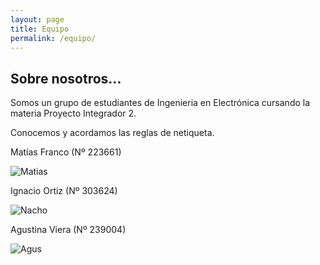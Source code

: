 ```yaml
---
layout: page
title: Equipo
permalink: /equipo/
---
```


<link rel="stylesheet" type="text/css" href="estilo.css">

## Sobre nosotros...

<body class: sobrenosotros>

<p> Somos un grupo de estudiantes de Ingenieria en Electrónica cursando la materia Proyecto Integrador 2.</p>

<p>Conocemos y acordamos las reglas de netiqueta.</p>  


<p>Matías Franco (Nº 223661)</p>  

![Matias](/assets/Matias.png) 

<p>Ignacio Ortiz (Nº 303624)</p>  

![Nacho](/assets/Nacho.png)  

<p>Agustina Viera (Nº 239004)</p>

![Agus](/assets/Agus.png)  

</body>
